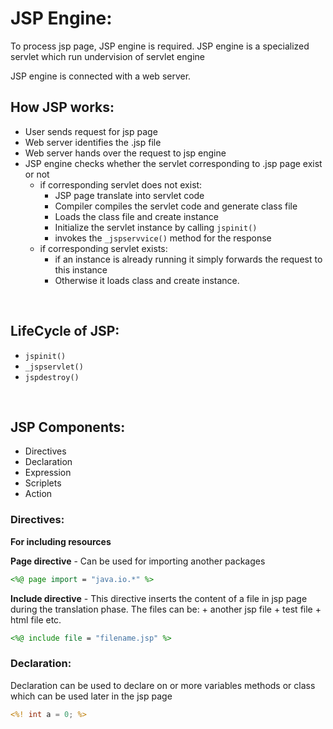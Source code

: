 # JSP Engine:

To process jsp page, JSP engine is required. JSP engine is a specialized servlet which run undervision of servlet engine

JSP engine is connected with a web server.


## How JSP works:

* User sends request for jsp page
* Web server identifies the .jsp file
* Web server hands over the request to jsp engine
* JSP engine checks whether the servlet corresponding to .jsp page exist or not
	+ if corresponding servlet does not exist:
		- JSP page translate into servlet code
		- Compiler compiles the servlet code and generate class file
		- Loads the class file and create instance
		- Initialize the servlet instance by calling `jspinit()`
		- invokes the `_jspservvice()` method for the response
	+ if corresponding servlet exists:
		- if an instance is already running it simply forwards the request to this instance
		- Otherwise it loads class and create instance.

<br>

## LifeCycle of JSP:

* `jspinit()`
* `_jspservlet()`
* `jspdestroy()`

<br>

## JSP Components:

* Directives
* Declaration
* Expression
* Scriplets
* Action

### Directives:

**For including resources**

**Page directive** - Can be used for importing another packages
```jsp
<%@ page import = "java.io.*" %>
```

**Include directive** - This directive inserts the content of a file in jsp page during the translation phase. The files can be:
	+ another jsp file
	+ test file
	+ html file etc.

```jsp
<%@ include file = "filename.jsp" %>
```

### Declaration:

Declaration can be used to declare on or more variables methods or class which can be used later in the jsp page
```jsp
<%! int a = 0; %>
```
